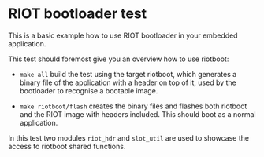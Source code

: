 RIOT bootloader test
====================

This is a basic example how to use RIOT bootloader in your embedded
application.

This test should foremost give you an overview how to use riotboot:

  - `make all` build the test using the target riotboot, which generates
  a binary file of the application with a header on top of it, used by
  the bootloader to recognise a bootable image.

  - `make riotboot/flash` creates the binary files and flashes both 
  riotboot and the RIOT image with headers included. This should boot
  as a normal application.

In this test two modules `riot_hdr` and `slot_util` are used to showcase
the access to riotboot shared functions.
